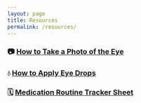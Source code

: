 ```yaml
---
layout: page
title: Resources
permalink: /resources/
---
```


### 📷 [How to Take a Photo of the Eye](/resources/photo.md)

### 💧 [How to Apply Eye Drops](/resources/eyemeds.md)

### 🗓️ [Medication Routine Tracker Sheet](/resources/medstracker.md/)
